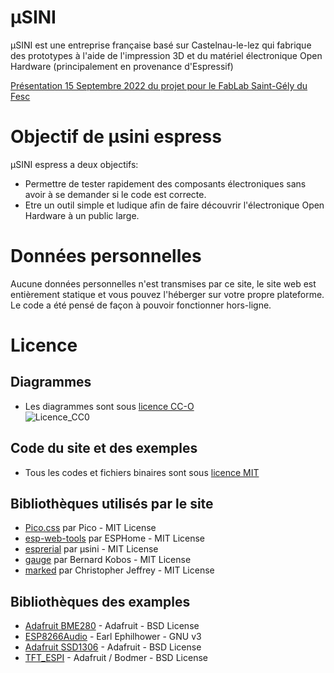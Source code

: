 # µSINI

µSINI est une entreprise française basé sur Castelnau-le-lez qui fabrique des prototypes à l'aide de l'impression 3D et du matériel électronique Open Hardware (principalement en provenance d'Espressif)

[Présentation 15 Septembre 2022 du projet pour le FabLab Saint-Gély du Fesc](pres_stgely.html)

# Objectif de µsini espress

µSINI espress a deux objectifs:

* Permettre de tester rapidement des composants électroniques sans avoir à se demander si le code est correcte.
* Etre un outil simple et ludique afin de faire découvrir l'électronique Open Hardware à un public large.

# Données personnelles
Aucune données personnelles n'est transmises par ce site, le site web est entièrement statique et vous pouvez l'héberger sur votre propre plateforme.   
Le code a été pensé de façon à pouvoir fonctionner hors-ligne.

# Licence
## Diagrammes

* Les diagrammes sont sous [licence CC-O](https://fr.wikipedia.org/wiki/Licence_CC0)    
![Licence_CC0](md/CC_Zero_badge.svg.png)

## Code du site et des exemples
* Tous les codes et fichiers binaires sont sous [licence MIT](http://github.com/usini/espress)


## Bibliothèques utilisés par le site
* [Pico.css](https://picocss.com/) par Pico - MIT License
* [esp-web-tools](https://github.com/esphome/esp-web-tools) par ESPHome - MIT License
* [esprerial](https://github.com/usini/esprerial) par µsini - MIT License
* [gauge](https://github.com/bernii/gauge.js) par Bernard Kobos - MIT License
* [marked](https://github.com/markedjs/marked) par Christopher Jeffrey - MIT License

## Bibliothèques des examples
* [Adafruit BME280](https://github.com/adafruit/Adafruit_SSD1306) - Adafruit - BSD License
* [ESP8266Audio](https://github.com/earlephilhower/ESP8266Audio/blob/master/LICENSE) - Earl Ephilhower - GNU v3
* [Adafruit SSD1306](https://github.com/adafruit/Adafruit_SSD1306) - Adafruit - BSD License
* [TFT_ESPI](https://github.com/Bodmer/TFT_eSPI) - Adafruit / Bodmer - BSD License
